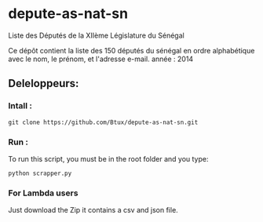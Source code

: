 depute-as-nat-sn
================

Liste des Députés de la XIIème Législature du Sénégal

Ce dépôt contient la liste des 150 députés du sénégal en ordre alphabétique avec le nom, le prénom, et l'adresse e-mail.
année : 2014

## Deleloppeurs:

### Intall :
    git clone https://github.com/Btux/depute-as-nat-sn.git
    
### Run :
To run this script, you must be in the root folder and you type:
  
    python scrapper.py
  
### For Lambda users
Just download the Zip it contains a csv and json file.


